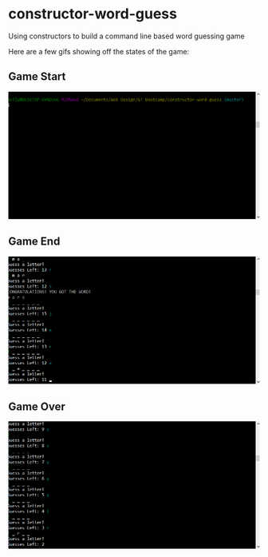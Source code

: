 # constructor-word-guess
Using constructors to build a command line based word guessing game

Here are a few gifs showing off the states of the game:

## Game Start
![game start](gifs/gameStart.gif)

## Game End
![game end](gifs/gameEnd.gif)

## Game Over
![game over](gifs/gameOver.gif)
